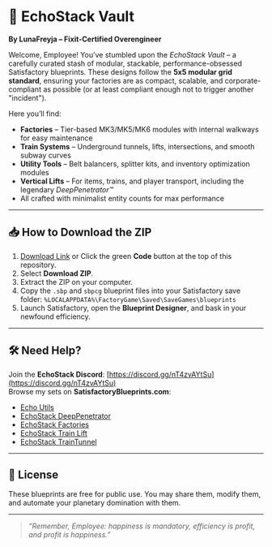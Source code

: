 # 🚀 EchoStack Vault
**By LunaFreyja – Fixit-Certified Overengineer**

Welcome, Employee! You’ve stumbled upon the *EchoStack Vault* – a carefully curated stash of modular, stackable, performance-obsessed Satisfactory blueprints. These designs follow the **5x5 modular grid standard**, ensuring your factories are as compact, scalable, and corporate-compliant as possible (or at least compliant enough not to trigger another "incident").

Here you’ll find:
- **Factories** – Tier-based MK3/MK5/MK6 modules with internal walkways for easy maintenance
- **Train Systems** – Underground tunnels, lifts, intersections, and smooth subway curves
- **Utility Tools** – Belt balancers, splitter kits, and inventory optimization modules
- **Vertical Lifts** – For items, trains, and player transport, including the legendary *DeepPenetrator™*
- All crafted with minimalist entity counts for max performance

---

## 📥 How to Download the ZIP
1. [Download Link](https://github.com/YunaBraska/EchoStackVault/archive/refs/heads/main.zip) or Click the green **Code** button at the top of this repository.
2. Select **Download ZIP**.
3. Extract the ZIP on your computer.
4. Copy the `.sbp` and `sbpcg` blueprint files into your Satisfactory save folder: `%LOCALAPPDATA%\FactoryGame\Saved\SaveGames\blueprints`
5. Launch Satisfactory, open the **Blueprint Designer**, and bask in your newfound efficiency.

---

## 🛠 Need Help?
Join the **EchoStack Discord**: [https://discord.gg/nT4zvAYtSu](https://discord.gg/nT4zvAYtSu)  
Browse my sets on **SatisfactoryBlueprints.com**:
- [Echo Utils](https://satisfactoryblueprints.com/set/28dfbd7e-dba2-4c51-90c1-5706a61069c8)
- [EchoStack DeepPenetrator](https://satisfactoryblueprints.com/set/0cd9e5e8-160d-47d4-94d9-69814016f7a7)
- [EchoStack Factories](https://satisfactoryblueprints.com/set/2f22db39-202d-492c-983f-0c192703f146)
- [EchoStack Train Lift](https://satisfactoryblueprints.com/set/3ee6f28c-e5ad-4046-909f-d103cafc5dcc)
- [EchoStack TrainTunnel](https://satisfactoryblueprints.com/set/58349936-2703-4f3f-be77-dadbc5b4b497)

---

## 📜 License
These blueprints are free for public use. You may share them, modify them, and automate your planetary domination with them.

---

> *“Remember, Employee: happiness is mandatory, efficiency is profit, and profit is happiness.”*